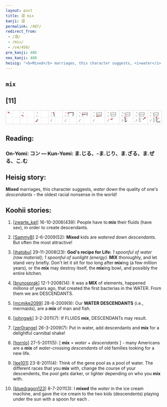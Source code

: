 ```yaml
---
layout: post
title: 混 mix
kanji: 混
permalink: /487/
redirect_from:
 - /混/
 - /mix/
 - /v4/450/
pre_kanji: 486
nex_kanji: 488
heisig: "<b>Mixed</b> marriages, this character suggests, <i>water</i> down the quality of one's <i>descendants</i>&nbsp;- the oldest racial nonsense in the world!"
---
```


## `mix`

## [11]

<div class="stroke"><img src="../images/E6B7B7.png" /></div>

## Reading:

### On-Yomi: コン &mdash; Kun-Yomi: ま.じる、-ま.じり、ま.ざる、ま.ぜる、こ.む

## Heisig story:

<b>Mixed</b> marriages, this character suggests, <i>water</i> down the quality of one's <i>descendants</i>&nbsp;- the oldest racial nonsense in the world!

## Koohii stories:

1) [<a href="http://kanji.koohii.com/profile/zwarte_kat">zwarte_kat</a>] 16-10-2006(439): People have to<strong> mix</strong> their fluids (have sex), in order to create descendants.

2) [<a href="http://kanji.koohii.com/profile/SammyB">SammyB</a>] 2-6-2009(52): <strong>Mixed</strong> kids are <em>watered</em> down <em>descendants</em>. But often the most attractive!

3) [<a href="http://kanji.koohii.com/profile/ihatobu">ihatobu</a>] 29-11-2008(23): <strong>God&#039;s recipe for Life:</strong> <em>1 spoonful of water (raw material); 1 spoonful of sunlight (energy)</em>.<strong> MIX</strong> thoroughly, and let stand very briefly. Don&#039;t let it sit for too long after<strong> mix</strong>ing (a few million years), or the<strong> mix</strong> may destroy itself, the<strong> mix</strong>ing bowl, and possibly the entire kitchen.

4) [<a href="http://kanji.koohii.com/profile/brunosprak">brunosprak</a>] 12-1-2008(14): It was a<strong> MIX</strong> of elements, happened millions of years ago, that created the first bacterias in the WATER. From them we are DESCENDANTS.

5) [<a href="http://kanji.koohii.com/profile/mcmike2099">mcmike2099</a>] 28-6-2009(9): Our <strong>WATER DESCENDANTS</strong> (i.e., mermaids), are a<strong> mix</strong> of man and fish.

6) [<a href="http://kanji.koohii.com/profile/johngwk">johngwk</a>] 3-2-2011(7): If FLUIDS<strong> mix</strong>, DESCENDANTs may result.

7) [<a href="http://kanji.koohii.com/profile/zer0range">zer0range</a>] 26-3-2009(7): Put in water, add descendants and<strong> mix</strong> for a delightful cannibal shake!

8) [<a href="http://kanji.koohii.com/profile/hornlo">hornlo</a>] 27-5-2011(5): [ <strong>mix</strong> = <em>water</em> + <em>descendants</em> ] - many Americans are a <strong>mix</strong> of <em>water</em>-crossing <em>descendants</em> of old families looking for a new life.

9) [<a href="http://kanji.koohii.com/profile/lee101">lee101</a>] 23-8-2011(4): Think of the gene pool as a pool of water. The different races that you<strong> mix</strong> with, change the course of your descendents, the pool gets darker, or lighter depending on who you<strong> mix</strong> with.

10) [<a href="http://kanji.koohii.com/profile/bluedragon123">bluedragon123</a>] 8-7-2011(3): I <strong>mixed</strong> the <em>water</em> in the ice cream machine, and gave the ice cream to the two kids (descendents) playing under the sun with a spoon for each .
